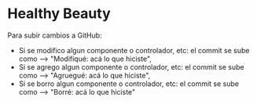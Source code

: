 # Healthy Beauty
Para subir cambios a GitHub:
- Si se modifico algun componente o controlador, etc: el commit se sube como --> "Modifiqué: acá lo que hiciste",
- Si se agrego algun componente o controlador, etc: el commit se sube como --> "Agruegué: acá lo que hiciste",
- Si se borro algun componente o controlador, etc: el commit se sube como --> "Borré: acá lo que hiciste"
